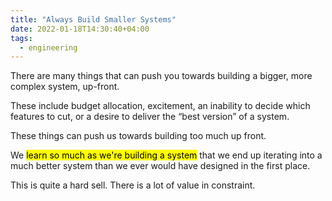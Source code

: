 ```yaml
---
title: "Always Build Smaller Systems"
date: 2022-01-18T14:30:40+04:00
tags:
  - engineering
---
```




There are many things that can push you towards building a bigger, more complex system, up-front. 

These include budget allocation, excitement, an inability to decide which features to cut, or a desire to deliver the “best version” of a system. 

These things can push us towards building too much up front.  

We <mark>learn so much as we're building a system</mark> that we end up iterating into a much better system than we ever would have designed in the first place. 

This is quite a hard sell. There is a lot of value in constraint.